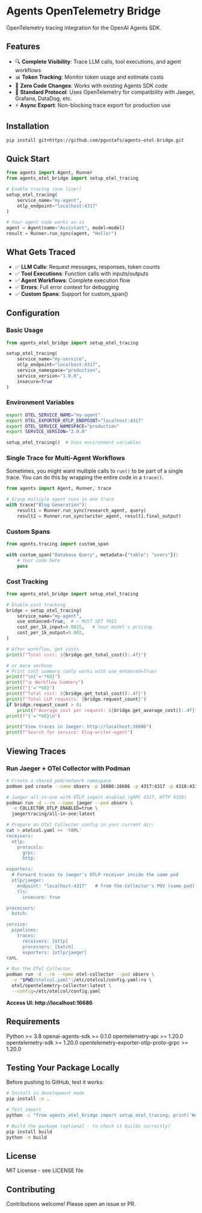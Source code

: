 # Agents OpenTelemetry Bridge

OpenTelemetry tracing integration for the OpenAI Agents SDK.

## Features

- 🔍 **Complete Visibility**: Trace LLM calls, tool executions, and agent workflows
- 📊 **Token Tracking**: Monitor token usage and estimate costs
- 🚀 **Zero Code Changes**: Works with existing Agents SDK code
- 🔌 **Standard Protocol**: Uses OpenTelemetry for compatibility with Jaeger, Grafana, DataDog, etc.
- ⚡ **Async Export**: Non-blocking trace export for production use

## Installation
```bash
pip install git+https://github.com/pgustafs/agents-otel-bridge.git
```

## Quick Start
```python
from agents import Agent, Runner
from agents_otel_bridge import setup_otel_tracing

# Enable tracing (one line!)
setup_otel_tracing(
    service_name="my-agent",
    otlp_endpoint="localhost:4317"
)

# Your agent code works as-is
agent = Agent(name="Assistant", model=model)
result = Runner.run_sync(agent, "Hello!")
```

## What Gets Traced

- ✅ **LLM Calls**: Request messages, responses, token counts
- ✅ **Tool Executions**: Function calls with inputs/outputs
- ✅ **Agent Workflows**: Complete execution flow
- ✅ **Errors**: Full error context for debugging
- ✅ **Custom Spans**: Support for custom_span()

## Configuration

### Basic Usage

```python
from agents_otel_bridge import setup_otel_tracing

setup_otel_tracing(
    service_name="my-service",
    otlp_endpoint="localhost:4317",
    service_namespace="production",
    service_version="1.0.0",
    insecure=True
)
```

### Environment Variables

```bash
export OTEL_SERVICE_NAME="my-agent"
export OTEL_EXPORTER_OTLP_ENDPOINT="localhost:4317"
export OTEL_SERVICE_NAMESPACE="production"
export SERVICE_VERSION="2.0.0"
```

```python
setup_otel_tracing()  # Uses environment variables
```

### Single Trace for Multi-Agent Workflows

Sometimes, you might want multiple calls to `run()` to be part of a single trace. You can do this by wrapping the entire code in a `trace()`.

```python
from agents import Agent, Runner, trace

# Group multiple agent runs in one trace
with trace("Blog Generation"):
    result1 = Runner.run_sync(research_agent, query)
    result2 = Runner.run_sync(writer_agent, result1.final_output)
```

### Custom Spans

```python
from agents.tracing import custom_span

with custom_span("Database Query", metadata={"table": "users"}):
    # Your code here
    pass
```

### Cost Tracking

```python
from agents_otel_bridge import setup_otel_tracing

# Enable cost tracking
bridge = setup_otel_tracing(
    service_name="my-agent",
    use_enhanced=True,  # ← MUST SET THIS
    cost_per_1k_input=0.0015,   # Your model's pricing
    cost_per_1k_output=0.002,
)

# After workflow, get costs
print(f"Total cost: ${bridge.get_total_cost():.4f}")

# or more verbose
# Print cost summary (only works with use_enhanced=True)
print(f"\n{'='*60}")
print(f"📊 Workflow Summary")
print(f"{'='*60}")
print(f"Total cost: ${bridge.get_total_cost():.4f}")
print(f"Total LLM requests: {bridge.request_count}")
if bridge.request_count > 0:
    print(f"Average cost per request: ${bridge.get_average_cost():.4f}")
print(f"{'='*60}\n")

print("View traces in Jaeger: http://localhost:16686")
print(f"Search for service: blog-writer-agent")
```

## Viewing Traces

### Run Jaeger + OTel Collector with Podman

```bash
# Create a shared pod/network namespace
podman pod create --name observ -p 16686:16686 -p 4317:4317 -p 4318:4318

# Jaeger all-in-one with OTLP ingest enabled (gRPC 4317, HTTP 4318)
podman run -d --rm --name jaeger --pod observ \
  -e COLLECTOR_OTLP_ENABLED=true \
  jaegertracing/all-in-one:latest

# Prepare an OTel Collector config in your current dir:
cat > otelcol.yaml << 'YAML'
receivers:
  otlp:
    protocols:
      grpc:
      http:

exporters:
  # Forward traces to Jaeger's OTLP receiver inside the same pod
  otlp/jaeger:
    endpoint: "localhost:4317"   # from the Collector's POV (same pod)
    tls:
      insecure: true

processors:
  batch:

service:
  pipelines:
    traces:
      receivers: [otlp]
      processors: [batch]
      exporters: [otlp/jaeger]
YAML

# Run the OTel Collector
podman run -d --rm --name otel-collector --pod observ \
  -v "$PWD/otelcol.yaml":/etc/otelcol/config.yaml:ro \
  otel/opentelemetry-collector:latest \
  --config=/etc/otelcol/config.yaml
```

**Access UI: http://localhost:16686**

## Requirements

Python >= 3.8
openai-agents-sdk >= 0.1.0
opentelemetry-api >= 1.20.0
opentelemetry-sdk >= 1.20.0
opentelemetry-exporter-otlp-proto-grpc >= 1.20.0

## Testing Your Package Locally

Before pushing to GitHub, test it works:

```bash
# Install in development mode
pip install -e .

# Test import
python -c "from agents_otel_bridge import setup_otel_tracing; print('Works!')"

# Build the package (optional - to check it builds correctly)
pip install build
python -m build
```

## License

MIT License - see LICENSE file

## Contributing

Contributions welcome! Please open an issue or PR.
